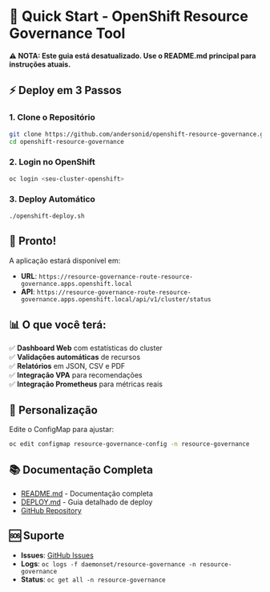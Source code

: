 # 🚀 Quick Start - OpenShift Resource Governance Tool

**⚠️ NOTA: Este guia está desatualizado. Use o README.md principal para instruções atuais.**

## ⚡ Deploy em 3 Passos

### 1. Clone o Repositório
```bash
git clone https://github.com/andersonid/openshift-resource-governance.git
cd openshift-resource-governance
```

### 2. Login no OpenShift
```bash
oc login <seu-cluster-openshift>
```

### 3. Deploy Automático
```bash
./openshift-deploy.sh
```

## 🎯 Pronto! 

A aplicação estará disponível em:
- **URL**: `https://resource-governance-route-resource-governance.apps.openshift.local`
- **API**: `https://resource-governance-route-resource-governance.apps.openshift.local/api/v1/cluster/status`

## 📊 O que você terá:

✅ **Dashboard Web** com estatísticas do cluster  
✅ **Validações automáticas** de recursos  
✅ **Relatórios** em JSON, CSV e PDF  
✅ **Integração VPA** para recomendações  
✅ **Integração Prometheus** para métricas reais  

## 🔧 Personalização

Edite o ConfigMap para ajustar:
```bash
oc edit configmap resource-governance-config -n resource-governance
```

## 📚 Documentação Completa

- [README.md](README.md) - Documentação completa
- [DEPLOY.md](DEPLOY.md) - Guia detalhado de deploy
- [GitHub Repository](https://github.com/andersonid/openshift-resource-governance)

## 🆘 Suporte

- **Issues**: [GitHub Issues](https://github.com/andersonid/openshift-resource-governance/issues)
- **Logs**: `oc logs -f daemonset/resource-governance -n resource-governance`
- **Status**: `oc get all -n resource-governance`
